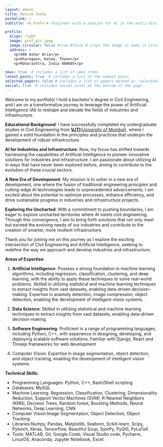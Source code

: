 ```yaml
---
layout: about
title: Rutvik Joshi
permalink: /
subtitle: <a href='#'>Engineer with a passion for AI in the multi-disciplinary field</a>. 

profile:
  align: right
  image: prof_pic.jpeg
  image_circular: false #true #false # crops the image to make it circular
  address: >
    <p>408 Ashar Aria</p>
    <p>Kharegaon, Kalwa, Thane</p>
    <p>Maharashtra, India 400605</p>

news: true  # includes a list of news items
latest_posts: true  # includes a list of the newest posts
selected_papers: false # includes a list of papers marked as "selected={true}"
social: true  # includes social icons at the bottom of the page
---
```


Welcome to my portfolio! I hold a bachelor's degree in Civil Engineering, and I am on a transformative journey to leverage the power of Artificial Intelligence (AI) to reshape and elevate the fields of industries and infrastructure.

**Educational Background**:
I have successfully completed my undergraduate studies in Civil Engineering from [**VJTI**](https://vjti.ac.in/)([*University of Mumbai*](https://www.bing.com/ck/a?!&&p=39b698e33800fd68JmltdHM9MTcwMjI1MjgwMCZpZ3VpZD0wM2Q3OTUzOS1jYmJkLTZiODMtMDA4ZS04NjcwY2EwZjZhMDkmaW5zaWQ9NTIzMw&ptn=3&ver=2&hsh=3&fclid=03d79539-cbbd-6b83-008e-8670ca0f6a09&psq=university+of+mumbai&u=a1aHR0cHM6Ly9tdS5hYy5pbi8&ntb=1)), where I gained a solid foundation in the principles and practices that underpin the development of robust infrastructure.

**AI for Industries and Infrastructure**:
Now, my focus has shifted towards harnessing the capabilities of Artificial Intelligence to pioneer innovative solutions for industries and infrastructure. I am passionate about utilizing AI in ways that have never been explored before, aiming to contribute to the evolution of these crucial sectors.

**A New Era of Development**:
My mission is to usher in a new era of development, one where the fusion of traditional engineering principles and cutting-edge AI technologies leads to unprecedented advancements. I am excited about the potential to optimize processes, enhance efficiency, and drive sustainable progress in industries and infrastructure projects.

**Exploring the Uncharted**:
With a commitment to pushing boundaries, I am eager to explore uncharted territories where AI meets civil engineering. Through this convergence, I aim to bring forth solutions that not only meet but exceed the evolving needs of our industries and contribute to the creation of smarter, more resilient infrastructure.

Thank you for joining me on this journey as I explore the exciting intersection of Civil Engineering and Artificial Intelligence, seeking to redefine the way we approach and develop industries and infrastructure.

**Areas of Expertise**:

1. **Artificial Intelligence**: Possess a strong foundation in machine learning algorithms, including regression, classification, clustering, and deep learning, with the ability to apply these techniques to solve real-world problems. Skilled in utilizing statistical and machine learning techniques to extract insights from vast datasets, enabling data-driven decision-making. Expertise in anamoly detection, image compression, object detection, enabling the development of intelligent vision systems.

2. **Data Science**: Skilled in utilizing statistical and machine learning techniques to extract insights from vast datasets, enabling data-driven decision-making.

3. **Software Engineering**: Proficient in a range of programming languages, including Python, C++, with experience in designing, developing, and deploying scalable software solutions. Familiar with Django, React and Threejs frameworks for web development

4. Computer Vision: Expertise in image segmentation, object detection, and object tracking, enabling the development of intelligent vision systems.

**Technical Skills**:

+ Programming Languages: Python, C++, Bash/Shell scripting <!-- ,JAVA -->
+ Databases: MySQL <!--, SQL Server, Azure Cosmos DB, Firebase, MongoDB, Oracle Cloud--> <!-- •Big data ecosystem and cloud:Apache Spark, Azure(Basic) -->
+ Machine Learning: Regression, Classification, Clustering, Dimensionality Reduction, Support Vector Machines (SVM), K-Nearest Neighbors (KNN), Decision Trees, Random forest, Boosting Methods, Neural Networks, Deep Learning, CNN <!--,, RNN, LSTM, GRU, VAE, GAN, Statistics, Probability Distribution  -->
+ Computer Vision:Image Segmentation, Object Detection, Object Tracking
+ Libraries:Numpy, Pandas, Matplotlib, Seaborn, Scikit-learn, Scipy, Pytorch, Keras, Tensorflow, Beautiful Soup, SymPy, PyQt5, PyLaTeX
+ Tools: MATLAB, Git, Google Colab, Visual Studio code, Pycharm, LinuxOS, Anaconda, Jupyter Notebook, Excel. <!-- Azure Databricks, Jira, Bitbucket, Confluence, -->
<!-- Management Information Systems - Competencies: A/B Testing, Teamwork, Agile, Customer-obsessed, Scrum, Analytical, Leadership, Critical ThinkingGreetings -->

<!-- Text can be **bold**, _italic_, or ~~strikethrough~~. -->

<!-- **Important links** -->
<!-- 1. [**Machine Learning roadmap**](https://rutvikjoshi63.github.io/blogs/Machine-Learning-roadmap/). -->

<!-- 1. [**Machine Learning roadmap**](https://rutvikjoshi63.github.io/blog/2023/Machine-Learning-roadmap/). -->

<!-- Check out this blog [https://www.robotixwithsina.com/8-machine-learning-books-for-beginners-in-2023/?ref=robotixwithsina-newsletter](Ml/Dl textbook by Sina) -->
<!-- 2. [**Masters**](https://rutvikjoshi63.github.io/blog/2023/Masters/) -->

<!-- 6. [**discord**](https://discord.com/channels/759039091433013309/759039091433013312) -->

<!-- [Stanford Engineering Everywhere-Introduction to Robotics](https://see.stanford.edu/Course/CS223A) -->

<!-- There should be whitespace between paragraphs. -->

<!-- The code is already in, just name your picture `prof_pic.jpg` and put it in the `img/` folder. -->

<!-- Put your address / P.O. box / other info right below your picture. You can also disable any of these elements by editing `profile` property of the YAML header of your `_pages/about.md`. Edit `_bibliography/papers.bib` and Jekyll will render your [publications page](/al-folio/publications/) automatically.

Link to your social media connections, too. This theme is set up to use [Font Awesome icons](http://fortawesome.github.io/Font-Awesome/) and [Academicons](https://jpswalsh.github.io/academicons/), like the ones below. Add your Facebook, Twitter, LinkedIn, Google Scholar, or just disable all of them. -->


<!-- {% highlight ruby %}
>sudo bundle install \\
>jekyll serve
>git add --all -- :\!startjekyll
{% endhighlight %} -->
